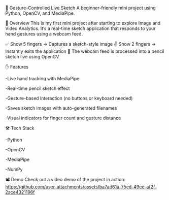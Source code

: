 🎨 Gesture-Controlled Live Sketch
A beginner-friendly mini project using Python, OpenCV, and MediaPipe.

📌 Overview
This is my first mini project after starting to explore Image and Video Analytics.
It’s a real-time sketch application that responds to your hand gestures using a webcam feed.

✅ Show 5 fingers → Captures a sketch-style image
✌️ Show 2 fingers → Instantly exits the application
🎥 The webcam feed is processed into a pencil sketch live using OpenCV

✋ Features

-Live hand tracking with MediaPipe

-Real-time pencil sketch effect

-Gesture-based interaction (no buttons or keyboard needed)

-Saves sketch images with auto-generated filenames

-Visual indicators for finger count and gesture distance

🛠️ Tech Stack

-Python

-OpenCV

-MediaPipe

-NumPy

📽️ Demo
Check out a video demo of the project in action:
https://github.com/user-attachments/assets/ba7ad61a-75ed-49ee-af2f-2ace4321196f

